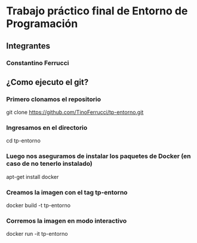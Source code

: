 # Trabajo práctico final de Entorno de Programación
## Integrantes
### Constantino Ferrucci

## ¿Como ejecuto el git?
### Primero clonamos el repositorio
git clone https://github.com/TinoFerrucci/tp-entorno.git

### Ingresamos en el directorio
cd tp-entorno

### Luego nos aseguramos de instalar los paquetes de Docker (en caso de no tenerlo instalado)
apt-get install docker

### Creamos la imagen con el tag tp-entorno
docker build -t tp-entorno

### Corremos la imagen en modo interactivo
docker run -it tp-entorno


